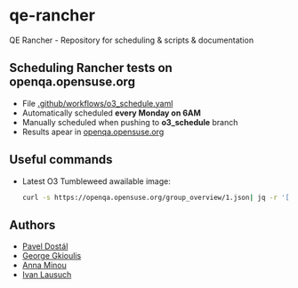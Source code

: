 # qe-rancher

QE Rancher - Repository for scheduling & scripts & documentation

## Scheduling Rancher tests on openqa.opensuse.org
 * File [.github/workflows/o3_schedule.yaml](.github/workflows/o3_schedule.yaml)
 * Automatically scheduled **every Monday on 6AM**
 * Manually scheduled when pushing to **o3_schedule** branch
 * Results apear in [openqa.opensuse.org](https://openqa.opensuse.org/group_overview/78)

## Useful commands
 * Latest O3 Tumbleweed awailable image:
   ```bash
   curl -s https://openqa.opensuse.org/group_overview/1.json| jq -r '[.build_results[] | select(.tag.description=="published") | select(.version=="Tumbleweed") | .build] | sort | reverse | .[0]'
   ```

## Authors
 * [Pavel Dostál](http://github.com/pdostal)
 * [George Gkioulis](https://github.com/ggkioulis)
 * [Anna Minou](http://github.com/punkioudi)
 * [Ivan Lausuch](https://github.com/ilausuch)
 
